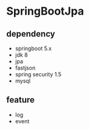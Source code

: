 # SpringBootJpa

## dependency

- springboot 5.x
- jdk 8
- jpa
- fastjson
- spring security 1.5
- mysql

## feature

- log
- event 